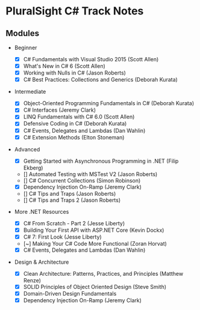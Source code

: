 # PluralSight C# Track Notes

## Modules

- Beginner
  - [x] C# Fundamentals with Visual Studio 2015 (Scott Allen)
  - [x] What's New in C# 6 (Scott Allen)
  - [x] Working with Nulls in C# (Jason Roberts)
  - [x] C# Best Practices: Collections and Generics (Deborah Kurata)

- Intermediate
  - [x] Object-Oriented Programming Fundamentals in C# (Deborah Kurata)
  - [x] C# Interfaces (Jeremy Clark)
  - [x] LINQ Fundamentals with C# 6.0 (Scott Allen)
  - [x] Defensive Coding in C# (Deborah Kurata)
  - [x] C# Events, Delegates and Lambdas (Dan Wahlin)
  - [x] C# Extension Methods (Elton Stoneman)

- Advanced
  - [x] Getting Started with Asynchronous Programming in .NET (Filip Ekberg)
  - [] Automated Testing with MSTest V2 (Jason Roberts)
  - [] C# Concurrent Collections (Simon Robinson)
  - [x] Dependency Injection On-Ramp (Jeremy Clark)
  - [] C# Tips and Traps (Jason Roberts)
  - [] C# Tips and Traps 2 (Jason Roberts)

- More .NET Resources
  - [x] C# From Scratch - Part 2 (Jesse Liberty)
  - [x] Building Your First API with ASP.NET Core (Kevin Dockx)
  - [x] C# 7: First Look (Jesse Liberty)
  - [~] Making Your C# Code More Functional (Zoran Horvat)
  - [x] C# Events, Delegates and Lambdas (Dan Wahlin)

- Design & Architecture
  - [x] Clean Architecture: Patterns, Practices, and Principles (Matthew Renze)
  - [x] SOLID Principles of Object Oriented Design (Steve Smith)
  - [x] Domain-Driven Design Fundamentals
  - [x] Dependency Injection On-Ramp (Jeremy Clark)